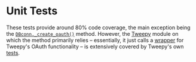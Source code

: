 # Unit Tests #

These tests provide around 80% code coverage, the main exception being the [`DBconn._create_oauth()`][1] method. However, the [Tweepy][2] module on which the method primarily relies – essentially, it just calls a [wrapper][3] for Tweepy's OAuth functionality – is extensively covered by Tweepy's own [tests][4].  

[1]: https://github.com/urschrei/Plowman/blob/master/bookbyline.py#L162
[2]: https://github.com/joshthecoder/tweepy
[3]: https://github.com/urschrei/Plowman/blob/master/getOAuth.py#L162
[4]: https://github.com/joshthecoder/tweepy/blob/master/tests.py